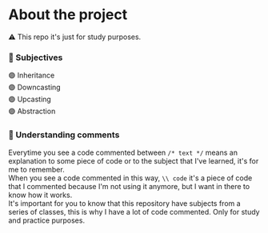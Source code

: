 # About the project
:warning: This repo it's just for study purposes.

### :triangular_flag_on_post: Subjectives
:purple_circle: Inheritance <br>
:purple_circle: Downcasting <br>
:purple_circle: Upcasting <br>
:purple_circle: Abstraction

### :triangular_flag_on_post: Understanding comments
Everytime you see a code commented between 
``` /* text */ ``` means an explanation to some piece of code
or to the subject that I've learned, it's for me to remember.
<br> When you see a code commented in this way, 
`` \\ code `` it's a piece of code that I commented because 
I'm not using it anymore, but I want in there to know how it 
works. <br>
It's important for you to know that this repository have subjects
from a series of classes, this is why I have a lot of code commented.
Only for study and practice purposes.